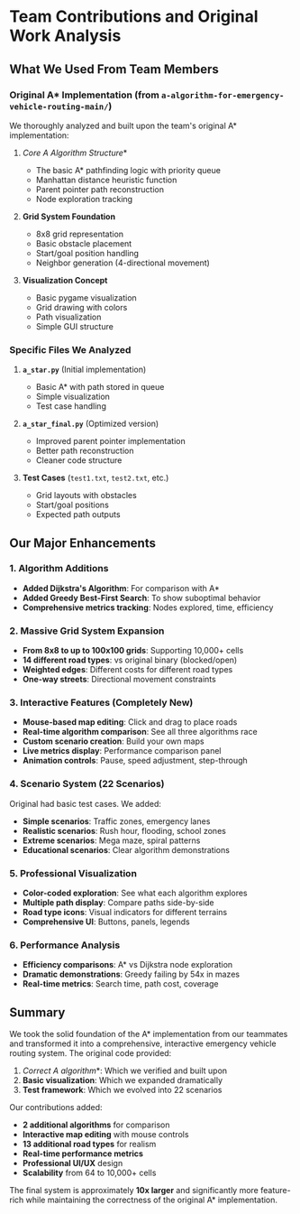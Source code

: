 # Team Contributions and Original Work Analysis

## What We Used From Team Members

### Original A* Implementation (from `a-algorithm-for-emergency-vehicle-routing-main/`)

We thoroughly analyzed and built upon the team's original A* implementation:

1. **Core A* Algorithm Structure**
   - The basic A* pathfinding logic with priority queue
   - Manhattan distance heuristic function
   - Parent pointer path reconstruction
   - Node exploration tracking

2. **Grid System Foundation**
   - 8x8 grid representation
   - Basic obstacle placement
   - Start/goal position handling
   - Neighbor generation (4-directional movement)

3. **Visualization Concept**
   - Basic pygame visualization
   - Grid drawing with colors
   - Path visualization
   - Simple GUI structure

### Specific Files We Analyzed

1. **`a_star.py`** (Initial implementation)
   - Basic A* with path stored in queue
   - Simple visualization
   - Test case handling

2. **`a_star_final.py`** (Optimized version)
   - Improved parent pointer implementation
   - Better path reconstruction
   - Cleaner code structure

3. **Test Cases** (`test1.txt`, `test2.txt`, etc.)
   - Grid layouts with obstacles
   - Start/goal positions
   - Expected path outputs

## Our Major Enhancements

### 1. Algorithm Additions
- **Added Dijkstra's Algorithm**: For comparison with A*
- **Added Greedy Best-First Search**: To show suboptimal behavior
- **Comprehensive metrics tracking**: Nodes explored, time, efficiency

### 2. Massive Grid System Expansion
- **From 8x8 to up to 100x100 grids**: Supporting 10,000+ cells
- **14 different road types**: vs original binary (blocked/open)
- **Weighted edges**: Different costs for different road types
- **One-way streets**: Directional movement constraints

### 3. Interactive Features (Completely New)
- **Mouse-based map editing**: Click and drag to place roads
- **Real-time algorithm comparison**: See all three algorithms race
- **Custom scenario creation**: Build your own maps
- **Live metrics display**: Performance comparison panel
- **Animation controls**: Pause, speed adjustment, step-through

### 4. Scenario System (22 Scenarios)
Original had basic test cases. We added:
- **Simple scenarios**: Traffic zones, emergency lanes
- **Realistic scenarios**: Rush hour, flooding, school zones
- **Extreme scenarios**: Mega maze, spiral patterns
- **Educational scenarios**: Clear algorithm demonstrations

### 5. Professional Visualization
- **Color-coded exploration**: See what each algorithm explores
- **Multiple path display**: Compare paths side-by-side
- **Road type icons**: Visual indicators for different terrains
- **Comprehensive UI**: Buttons, panels, legends

### 6. Performance Analysis
- **Efficiency comparisons**: A* vs Dijkstra node exploration
- **Dramatic demonstrations**: Greedy failing by 54x in mazes
- **Real-time metrics**: Search time, path cost, coverage

## Summary

We took the solid foundation of the A* implementation from our teammates and transformed it into a comprehensive, interactive emergency vehicle routing system. The original code provided:

1. **Correct A* algorithm**: Which we verified and built upon
2. **Basic visualization**: Which we expanded dramatically
3. **Test framework**: Which we evolved into 22 scenarios

Our contributions added:
- **2 additional algorithms** for comparison
- **Interactive map editing** with mouse controls
- **13 additional road types** for realism
- **Real-time performance metrics**
- **Professional UI/UX** design
- **Scalability** from 64 to 10,000+ cells

The final system is approximately **10x larger** and significantly more feature-rich while maintaining the correctness of the original A* implementation.